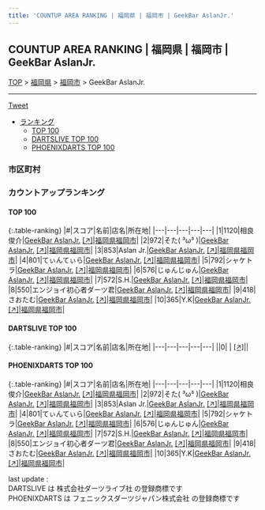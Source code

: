 ```yaml
---
title: 'COUNTUP AREA RANKING | 福岡県 | 福岡市 | GeekBar AslanJr.'
---
```

## COUNTUP AREA RANKING | 福岡県 | 福岡市 | GeekBar AslanJr.

[TOP](/darts/rank/) > [福岡県](/darts/rank/福岡県/) > [福岡市](/darts/rank/福岡県/福岡市/) > GeekBar AslanJr.

___

<a href="https://twitter.com/share?ref_src=twsrc%5Etfw" data-text="COUNTUP AREA RANKING | 福岡県福岡市GeekBar AslanJr." class="twitter-share-button" data-hashtags="DARTSLIVE,PHOENIXDARTS,darts,ダーツ" data-show-count="false">Tweet</a>

* [ランキング](#カウントアップランキング)
    * [TOP 100](#top-100)
    * [DARTSLIVE TOP 100](#dartslive-top-100)
    * [PHOENIXDARTS TOP 100](#phoenixdarts-top-100)

### 市区町村

<ul>

</ul>

### カウントアップランキング

#### TOP 100



{:.table-ranking}
|#|スコア|名前|店名|所在地|
|---|---|---|---|---|
|1|1120|<span class="rank-name-pd"><span class="pro-icon-pd"></span>相良 俊介</span>|<a href="/darts/rank/shops/93503.html">GeekBar AslanJr.</a> <a href="https://vs.phoenixdarts.com/jp/shop/shopDetailInfo/s_93503?s_seq=93503">[↗]</a>|<a href="/darts/rank/福岡県/福岡市">福岡県福岡市</a>|
|2|972|<span class="rank-name-pd">そた( ³ω³ )</span>|<a href="/darts/rank/shops/93503.html">GeekBar AslanJr.</a> <a href="https://vs.phoenixdarts.com/jp/shop/shopDetailInfo/s_93503?s_seq=93503">[↗]</a>|<a href="/darts/rank/福岡県/福岡市">福岡県福岡市</a>|
|3|853|<span class="rank-name-pd">Aslan Jr.</span>|<a href="/darts/rank/shops/93503.html">GeekBar AslanJr.</a> <a href="https://vs.phoenixdarts.com/jp/shop/shopDetailInfo/s_93503?s_seq=93503">[↗]</a>|<a href="/darts/rank/福岡県/福岡市">福岡県福岡市</a>|
|4|801|<span class="rank-name-pd">てぃんてぃら</span>|<a href="/darts/rank/shops/93503.html">GeekBar AslanJr.</a> <a href="https://vs.phoenixdarts.com/jp/shop/shopDetailInfo/s_93503?s_seq=93503">[↗]</a>|<a href="/darts/rank/福岡県/福岡市">福岡県福岡市</a>|
|5|792|<span class="rank-name-pd">シャケトラ</span>|<a href="/darts/rank/shops/93503.html">GeekBar AslanJr.</a> <a href="https://vs.phoenixdarts.com/jp/shop/shopDetailInfo/s_93503?s_seq=93503">[↗]</a>|<a href="/darts/rank/福岡県/福岡市">福岡県福岡市</a>|
|6|576|<span class="rank-name-pd">じゅんじゅん</span>|<a href="/darts/rank/shops/93503.html">GeekBar AslanJr.</a> <a href="https://vs.phoenixdarts.com/jp/shop/shopDetailInfo/s_93503?s_seq=93503">[↗]</a>|<a href="/darts/rank/福岡県/福岡市">福岡県福岡市</a>|
|7|572|<span class="rank-name-pd">S.H.</span>|<a href="/darts/rank/shops/93503.html">GeekBar AslanJr.</a> <a href="https://vs.phoenixdarts.com/jp/shop/shopDetailInfo/s_93503?s_seq=93503">[↗]</a>|<a href="/darts/rank/福岡県/福岡市">福岡県福岡市</a>|
|8|550|<span class="rank-name-pd">エンジョイ初心者ダーツ君</span>|<a href="/darts/rank/shops/93503.html">GeekBar AslanJr.</a> <a href="https://vs.phoenixdarts.com/jp/shop/shopDetailInfo/s_93503?s_seq=93503">[↗]</a>|<a href="/darts/rank/福岡県/福岡市">福岡県福岡市</a>|
|9|418|<span class="rank-name-pd">さおたむ</span>|<a href="/darts/rank/shops/93503.html">GeekBar AslanJr.</a> <a href="https://vs.phoenixdarts.com/jp/shop/shopDetailInfo/s_93503?s_seq=93503">[↗]</a>|<a href="/darts/rank/福岡県/福岡市">福岡県福岡市</a>|
|10|365|<span class="rank-name-pd">Y.K</span>|<a href="/darts/rank/shops/93503.html">GeekBar AslanJr.</a> <a href="https://vs.phoenixdarts.com/jp/shop/shopDetailInfo/s_93503?s_seq=93503">[↗]</a>|<a href="/darts/rank/福岡県/福岡市">福岡県福岡市</a>|


#### DARTSLIVE TOP 100



{:.table-ranking}
|#|スコア|名前|店名|所在地|
|---|---|---|---|---|
||0|<span class="rank-name-dl"> </span>|<a href="/darts/rank/shops/.html"></a> <a href="">[↗]</a>|<a href="/darts/rank//"></a>|


#### PHOENIXDARTS TOP 100



{:.table-ranking}
|#|スコア|名前|店名|所在地|
|---|---|---|---|---|
|1|1120|<span class="rank-name-pd"><span class="pro-icon-pd"></span>相良 俊介</span>|<a href="/darts/rank/shops/93503.html">GeekBar AslanJr.</a> <a href="https://vs.phoenixdarts.com/jp/shop/shopDetailInfo/s_93503?s_seq=93503">[↗]</a>|<a href="/darts/rank/福岡県/福岡市">福岡県福岡市</a>|
|2|972|<span class="rank-name-pd">そた( ³ω³ )</span>|<a href="/darts/rank/shops/93503.html">GeekBar AslanJr.</a> <a href="https://vs.phoenixdarts.com/jp/shop/shopDetailInfo/s_93503?s_seq=93503">[↗]</a>|<a href="/darts/rank/福岡県/福岡市">福岡県福岡市</a>|
|3|853|<span class="rank-name-pd">Aslan Jr.</span>|<a href="/darts/rank/shops/93503.html">GeekBar AslanJr.</a> <a href="https://vs.phoenixdarts.com/jp/shop/shopDetailInfo/s_93503?s_seq=93503">[↗]</a>|<a href="/darts/rank/福岡県/福岡市">福岡県福岡市</a>|
|4|801|<span class="rank-name-pd">てぃんてぃら</span>|<a href="/darts/rank/shops/93503.html">GeekBar AslanJr.</a> <a href="https://vs.phoenixdarts.com/jp/shop/shopDetailInfo/s_93503?s_seq=93503">[↗]</a>|<a href="/darts/rank/福岡県/福岡市">福岡県福岡市</a>|
|5|792|<span class="rank-name-pd">シャケトラ</span>|<a href="/darts/rank/shops/93503.html">GeekBar AslanJr.</a> <a href="https://vs.phoenixdarts.com/jp/shop/shopDetailInfo/s_93503?s_seq=93503">[↗]</a>|<a href="/darts/rank/福岡県/福岡市">福岡県福岡市</a>|
|6|576|<span class="rank-name-pd">じゅんじゅん</span>|<a href="/darts/rank/shops/93503.html">GeekBar AslanJr.</a> <a href="https://vs.phoenixdarts.com/jp/shop/shopDetailInfo/s_93503?s_seq=93503">[↗]</a>|<a href="/darts/rank/福岡県/福岡市">福岡県福岡市</a>|
|7|572|<span class="rank-name-pd">S.H.</span>|<a href="/darts/rank/shops/93503.html">GeekBar AslanJr.</a> <a href="https://vs.phoenixdarts.com/jp/shop/shopDetailInfo/s_93503?s_seq=93503">[↗]</a>|<a href="/darts/rank/福岡県/福岡市">福岡県福岡市</a>|
|8|550|<span class="rank-name-pd">エンジョイ初心者ダーツ君</span>|<a href="/darts/rank/shops/93503.html">GeekBar AslanJr.</a> <a href="https://vs.phoenixdarts.com/jp/shop/shopDetailInfo/s_93503?s_seq=93503">[↗]</a>|<a href="/darts/rank/福岡県/福岡市">福岡県福岡市</a>|
|9|418|<span class="rank-name-pd">さおたむ</span>|<a href="/darts/rank/shops/93503.html">GeekBar AslanJr.</a> <a href="https://vs.phoenixdarts.com/jp/shop/shopDetailInfo/s_93503?s_seq=93503">[↗]</a>|<a href="/darts/rank/福岡県/福岡市">福岡県福岡市</a>|
|10|365|<span class="rank-name-pd">Y.K</span>|<a href="/darts/rank/shops/93503.html">GeekBar AslanJr.</a> <a href="https://vs.phoenixdarts.com/jp/shop/shopDetailInfo/s_93503?s_seq=93503">[↗]</a>|<a href="/darts/rank/福岡県/福岡市">福岡県福岡市</a>|


<div class="footer border-top border-gray-light mt-5 pt-3 text-right text-gray">
    last update : <span style="font-weight: italic" id="foot_last_modified"></span><br />
    DARTSLIVE は 株式会社ダーツライブ社 の登録商標です<br />
    PHOENIXDARTS は フェニックスダーツジャパン株式会社 の登録商標です<br />
</div>

<script src="https://cdnjs.cloudflare.com/ajax/libs/jquery.tablesorter/2.31.3/js/jquery.tablesorter.min.js" integrity="sha512-qzgd5cYSZcosqpzpn7zF2ZId8f/8CHmFKZ8j7mU4OUXTNRd5g+ZHBPsgKEwoqxCtdQvExE5LprwwPAgoicguNg==" crossorigin="anonymous" referrerpolicy="no-referrer"></script>
<link rel="stylesheet" href="https://cdnjs.cloudflare.com/ajax/libs/jquery.tablesorter/2.31.3/css/theme.default.min.css" integrity="sha512-wghhOJkjQX0Lh3NSWvNKeZ0ZpNn+SPVXX1Qyc9OCaogADktxrBiBdKGDoqVUOyhStvMBmJQ8ZdMHiR3wuEq8+w==" crossorigin="anonymous" referrerpolicy="no-referrer" />
<script>
$(function() {
    $(".table-ranking").tablesorter({sortList:[[0, 0]]});
    $("#foot_last_modified").text(formatDate(new Date(document.lastModified), 'yyyy-MM-dd HH:mm:ss'));
});
</script>

<script async src="https://platform.twitter.com/widgets.js" charset="utf-8"></script>